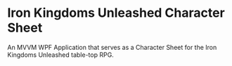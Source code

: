 # Iron Kingdoms Unleashed Character Sheet
An MVVM WPF Application that serves as a Character Sheet for the Iron Kingdoms Unleashed table-top RPG.
